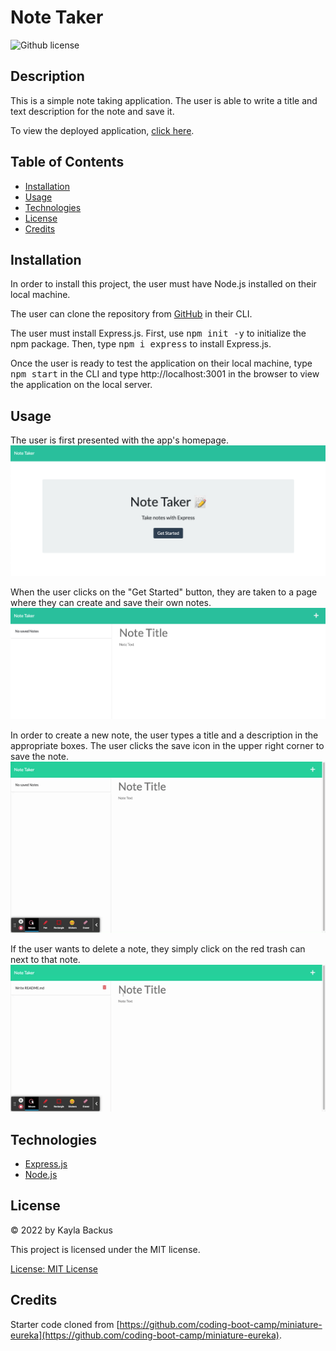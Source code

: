 # Note Taker
![Github license](https://img.shields.io/badge/license-MIT-blue.svg)

## Description
This is a simple note taking application. The user is able to write a title and text description for the note and save it. 

To view the deployed application, [click here](https://note-taker-20220704.herokuapp.com/).

## Table of Contents
- [Installation](#installation)
- [Usage](#usage)
- [Technologies](#technologies)
- [License](#license)
- [Credits](#credits)

## Installation
In order to install this project, the user must have Node.js installed on their local machine. 

The user can clone the repository from [GitHub](https://github.com/kaylab78/team-profile-generator) in their CLI. 

The user must install Express.js. First, use <samp>npm init -y</samp> to initialize the npm package. Then, type <samp>npm i express</samp> to install Express.js.

Once the user is ready to test the application on their local machine, type <samp>npm start</samp> in the CLI and type http://localhost:3001 in the browser to view the application on the local server.

## Usage
The user is first presented with the app's homepage.
![The screen has a green header and in white words reads "Note Taker" in the upper left corner. The rest of the page is white. In the middle of the screen, it reads, "Note Taker. Take Notes with Express." A dark blue button says, "Get Started."](./public/assets/images/screenshot-1.png) 

When the user clicks on the "Get Started" button, they are taken to a page where they can create and save their own notes.
![The same green header remains. Now the white screen says, "No saved Notes" in the left column, and the middle of the page says, "Note Title. Note Text."](./public/assets/images/screenshot-2.png)

In order to create a new note, the user types a title and a description in the appropriate boxes. The user clicks the save icon in the upper right corner to save the note. 
![On the note taking screen, the user types "Write README.md" in the title box. The user types, "Include description, screenshot and link to deployed application," in the text box below the title. The user clicks a save icon in the upper right corner.](./public/assets/images/screenshot-3.gif)

If the user wants to delete a note, they simply click on the red trash can next to that note.
![The mouse clicks the red trash can which is next to a previously created note in the left column.](./public/assets/images/screenshot-4.gif)

## Technologies
- [Express.js](https://www.npmjs.com/package/express)
- [Node.js](https://nodejs.org/en/)

## License
&copy; 2022 by Kayla Backus

This project is licensed under the MIT license.

[License: MIT License](https://opensource.org/licenses/MIT)

## Credits
Starter code cloned from [https://github.com/coding-boot-camp/miniature-eureka](https://github.com/coding-boot-camp/miniature-eureka).